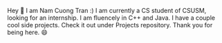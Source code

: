 Hey :wave: I am Nam Cuong Tran :) 
I am currently a CS student of CSUSM, looking for an internship. 
I am fluencely in C++ and Java. I have a couple cool side projects. Check it out under Projects repository.
Thank you for being here. :smile: 
